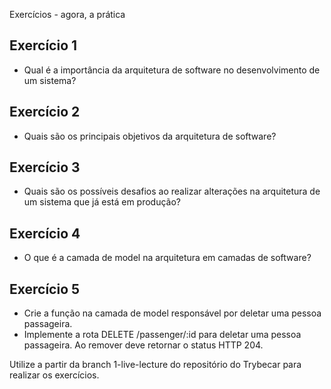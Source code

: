 Exercícios - agora, a prática

## Exercício 1
* Qual é a importância da arquitetura de software no desenvolvimento de um sistema?
## Exercício 2
* Quais são os principais objetivos da arquitetura de software?
## Exercício 3
* Quais são os possíveis desafios ao realizar alterações na arquitetura de um sistema que já está em produção?
## Exercício 4
* O que é a camada de model na arquitetura em camadas de software?
## Exercício 5
* Crie a função na camada de model responsável por deletar uma pessoa passageira.
* Implemente a rota DELETE /passenger/:id para deletar uma pessoa passageira. Ao remover deve retornar o status HTTP 204.

Utilize a partir da branch 1-live-lecture do repositório do Trybecar para realizar os exercícios.